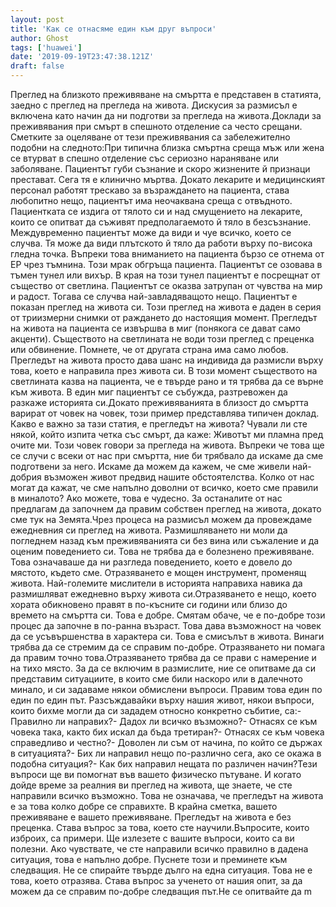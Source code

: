 ```yaml
---
layout: post
title: 'Как се отнасяме един към друг въпроси'
author: Ghost
tags: ['huawei']
date: '2019-09-19T23:47:38.121Z'
draft: false
---
```


Преглед на близкото преживяване на смъртта е представен в статията, заедно с преглед на прегледа на живота. Дискусия за размисъл е включена като начин да ни подготви за прегледа на живота.Доклади за преживявания при смърт в спешното отделение са често срещани. Сметките за оцеляване от тези преживявания са забележително подобни на следното:При типична близка смъртна среща мъж или жена се втурват в спешно отделение със сериозно нараняване или заболяване. Пациентът губи съзнание и скоро жизнените й признаци престават. Сега тя е клинично мъртва. Докато лекарите и медицинският персонал работят трескаво за възраждането на пациента, става любопитно нещо, пациентът има неочаквана среща с отвъдното. Пациентката се издига от тялото си и над смущението на лекарите, които се опитват да съживят предполагаемото й тяло в безсъзнание. Междувременно пациентът може да види и чуе всичко, което се случва. Тя може да види плътското й тяло да работи върху по-висока гледна точка. Въпреки това вниманието на пациента бързо се отнема от ЕР чрез тъмнина. Този мрак обгръща пациента. Пациентът се озовава в тъмен тунел или вихър. В края на този тунел пациентът е посрещнат от същество от светлина. Пациентът се оказва затрупан от чувства на мир и радост. Тогава се случва най-завладяващото нещо. Пациентът е показан преглед на живота си. Този преглед на живота е даден в серия от триизмерни снимки от раждането до настоящия момент. Прегледът на живота на пациента се извършва в миг (понякога се дават само акценти). Съществото на светлината не води този преглед с преценка или обвинение. Помнете, че от другата страна има само любов. Прегледът на живота просто дава шанс на индивида да размисли върху това, което е направила през живота си. В този момент съществото на светлината казва на пациента, че е твърде рано и тя трябва да се върне към живота. В един миг пациентът се събужда, разтревожен да разкаже историята си.Докато преживяванията в близост до смъртта варират от човек на човек, този пример представлява типичен доклад. Какво е важно за тази статия, е прегледът на живота? Чували ли сте някой, който изпита четка със смърт, да каже: Животът ми пламна пред очите ми. Този човек говори за прегледа на живота. Въпреки че това ще се случи с всеки от нас при смъртта, ние би трябвало да искаме да сме подготвени за него. Искаме да можем да кажем, че сме живели най-добрия възможен живот предвид нашите обстоятелства. Колко от нас могат да кажат, че сме напълно доволни от всичко, което сме правили в миналото? Ако можете, това е чудесно. За останалите от нас предлагам да започнем да правим собствен преглед на живота, докато сме тук на Земята.Чрез процеса на размисъл можем да провеждаме ежедневния си преглед на живота. Размишляването ни моли да погледнем назад към преживяванията си без вина или съжаление и да оценим поведението си. Това не трябва да е болезнено преживяване. Това означаваше да ни разгледа поведението, което е довело до мястото, където сме. Отразяването е мощен инструмент, променящ живота. Най-големите мислители в историята направиха навика да размишляват ежедневно върху живота си.Отразяването е нещо, което хората обикновено правят в по-късните си години или близо до времето на смъртта си. Това е добре. Смятам обаче, че е по-добре този процес да започне в по-ранна възраст. Това дава възможност на човек да се усъвършенства в характера си. Това е смисълът в живота. Винаги трябва да се стремим да се справим по-добре. Отразяването ни помага да правим точно това.Отразяването трябва да се прави с намерение и на тихо място. За да се включим в размислите, ние се опитваме да си представим ситуациите, в които сме били наскоро или в далечното минало, и си задаваме някои обмислени въпроси. Правим това един по един по един път. Разсъждавайки върху нашия живот, някои въпроси, които бихме могли да си зададем относно конкретно събитие, са:- Правилно ли направих?- Дадох ли всичко възможно?- Отнасях се към човека така, както бих искал да бъда третиран?- Отнасях се към човека справедливо и честно?- Доволен ли съм от начина, по който се държах в ситуацията?- Бих ли направил нещо по-различно сега, ако се окажа в подобна ситуация?- Как бих направил нещата по различен начин?Тези въпроси ще ви помогнат във вашето физическо пътуване. И когато дойде време за реалния ви преглед на живота, ще знаете, че сте направили всичко възможно. Това не означава, че прегледът на живота е за това колко добре се справихте. В крайна сметка, вашето преживяване е вашето преживяване. Прегледът на живота е без преценка. Става въпрос за това, което сте научили.Въпросите, които изброих, са примери. Ще излезете с вашите въпроси, които са ви полезни. Ако чувствате, че сте направили всичко правилно в дадена ситуация, това е напълно добре. Пуснете този и преминете към следващия. Не се спирайте твърде дълго на една ситуация. Това не е това, което отразява. Става въпрос за ученето от нашия опит, за да можем да се справим по-добре следващия път.Не се опитвайте да m
